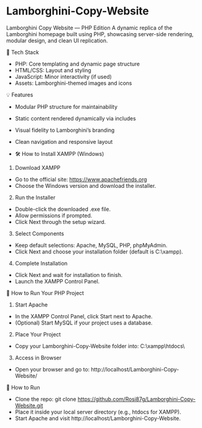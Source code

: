 # Lamborghini-Copy-Website

Lamborghini Copy Website — PHP Edition
A dynamic replica of the Lamborghini homepage built using PHP, showcasing server-side rendering, modular design, and clean UI replication.

🔧 Tech Stack
- PHP: Core templating and dynamic page structure
- HTML/CSS: Layout and styling
- JavaScript: Minor interactivity (if used)
- Assets: Lamborghini-themed images and icons

💡 Features
- Modular PHP structure for maintainability
- Static content rendered dynamically via includes
- Visual fidelity to Lamborghini’s branding
- Clean navigation and responsive layout

- 🛠️ How to Install XAMPP (Windows)
1. Download XAMPP
- Go to the official site: https://www.apachefriends.org
- Choose the Windows version and download the installer.
2. Run the Installer
- Double-click the downloaded .exe file.
- Allow permissions if prompted.
- Click Next through the setup wizard.
3. Select Components
- Keep default selections: Apache, MySQL, PHP, phpMyAdmin.
- Click Next and choose your installation folder (default is C:\xampp).
4. Complete Installation
- Click Next and wait for installation to finish.
- Launch the XAMPP Control Panel.

🚀 How to Run Your PHP Project
1. Start Apache
- In the XAMPP Control Panel, click Start next to Apache.
- (Optional) Start MySQL if your project uses a database.
2. Place Your Project
- Copy your Lamborghini-Copy-Website folder into:
C:\xampp\htdocs\


3. Access in Browser
- Open your browser and go to:
http://localhost/Lamborghini-Copy-Website/

🚀 How to Run
- Clone the repo:
git clone https://github.com/Rosi87g/Lamborghini-Copy-Website.git
- Place it inside your local server directory (e.g., htdocs for XAMPP).
- Start Apache and visit http://localhost/Lamborghini-Copy-Website.




